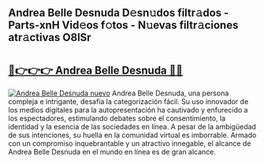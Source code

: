 ## Andrea Belle Desnuda D𝚎sn𝚞dos filtr𝚊dos - Parts-xnH Vid𝚎os f𝚘tos - N𝚞evas filtr𝚊ciones atr𝚊ctivas O8lSr

# <h2><a href="http://mbay2r.tromn.icu/?c=Andrea+Belle+Desnuda">🔗👉👉👉 Andrea Belle Desnuda 🔗🔗</a></h2>

[![Andrea Belle Desnuda nuevo](https://i.imgur.com/pEAQMta.gif)](http://mbay2r.tromn.icu/?c=Andrea+Belle+Desnuda)
Andrea Belle Desnuda, una persona compleja e intrigante, desafía la categorización fácil. Su uso innovador de los medios digitales para la autopresentación ha cautivado y enfurecido a los espectadores, estimulando debates sobre el consentimiento, la identidad y la esencia de las sociedades en línea. A pesar de la ambigüedad de sus intenciones, su huella en la comunidad virtual es imborrable. Armado con un compromiso inquebrantable y un atractivo innegable, el alcance de Andrea Belle Desnuda en el mundo en línea es de gran alcance.
